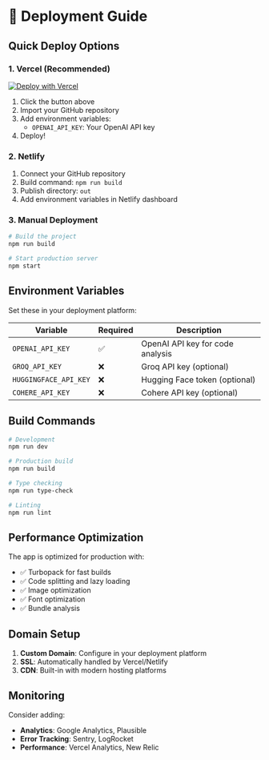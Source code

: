# 🚀 Deployment Guide

## Quick Deploy Options

### 1. **Vercel (Recommended)**
[![Deploy with Vercel](https://vercel.com/button)](https://vercel.com/new/clone?repository-url=https://github.com/yourusername/ai-code-reviewer-pro)

1. Click the button above
2. Import your GitHub repository
3. Add environment variables:
   - `OPENAI_API_KEY`: Your OpenAI API key
4. Deploy!

### 2. **Netlify**
1. Connect your GitHub repository
2. Build command: `npm run build`
3. Publish directory: `out`
4. Add environment variables in Netlify dashboard

### 3. **Manual Deployment**
```bash
# Build the project
npm run build

# Start production server
npm start
```

## Environment Variables

Set these in your deployment platform:

| Variable | Required | Description |
|----------|----------|-------------|
| `OPENAI_API_KEY` | ✅ | OpenAI API key for code analysis |
| `GROQ_API_KEY` | ❌ | Groq API key (optional) |
| `HUGGINGFACE_API_KEY` | ❌ | Hugging Face token (optional) |
| `COHERE_API_KEY` | ❌ | Cohere API key (optional) |

## Build Commands

```bash
# Development
npm run dev

# Production build
npm run build

# Type checking
npm run type-check

# Linting
npm run lint
```

## Performance Optimization

The app is optimized for production with:
- ✅ Turbopack for fast builds
- ✅ Code splitting and lazy loading
- ✅ Image optimization
- ✅ Font optimization
- ✅ Bundle analysis

## Domain Setup

1. **Custom Domain**: Configure in your deployment platform
2. **SSL**: Automatically handled by Vercel/Netlify
3. **CDN**: Built-in with modern hosting platforms

## Monitoring

Consider adding:
- **Analytics**: Google Analytics, Plausible
- **Error Tracking**: Sentry, LogRocket
- **Performance**: Vercel Analytics, New Relic
